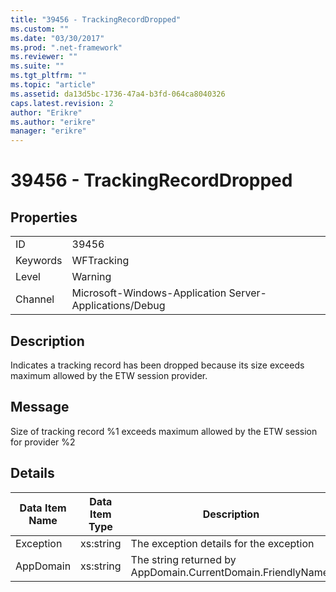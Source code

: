 ```yaml
---
title: "39456 - TrackingRecordDropped"
ms.custom: ""
ms.date: "03/30/2017"
ms.prod: ".net-framework"
ms.reviewer: ""
ms.suite: ""
ms.tgt_pltfrm: ""
ms.topic: "article"
ms.assetid: da13d5bc-1736-47a4-b3fd-064ca8040326
caps.latest.revision: 2
author: "Erikre"
ms.author: "erikre"
manager: "erikre"
---
```

# 39456 - TrackingRecordDropped
## Properties  
  
|||  
|-|-|  
|ID|39456|  
|Keywords|WFTracking|  
|Level|Warning|  
|Channel|Microsoft-Windows-Application Server-Applications/Debug|  
  
## Description  
 Indicates a tracking record has been dropped because its size exceeds maximum allowed by the ETW session provider.  
  
## Message  
 Size of tracking record %1 exceeds maximum allowed by the ETW session for provider %2  
  
## Details  
  
|Data Item Name|Data Item Type|Description|  
|--------------------|--------------------|-----------------|  
|Exception|xs:string|The exception details for the exception|  
|AppDomain|xs:string|The string returned by AppDomain.CurrentDomain.FriendlyName.|
